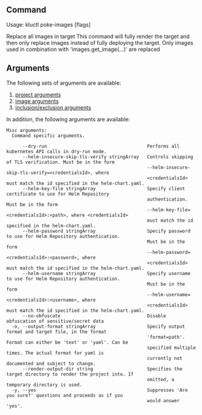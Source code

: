 <!-- This comment is uncommented when auto-synced to www-kluctl.io

---
title: "poke-images"
linkTitle: "poke-images"
weight: 10
description: >
    poke-images command
---
-->

## Command
<!-- BEGIN SECTION "poke-images" "Usage" false -->
Usage: kluctl poke-images [flags]

Replace all images in target
This command will fully render the target and then only replace images instead of fully
deploying the target. Only images used in combination with 'images.get_image(...)' are
replaced

<!-- END SECTION -->

## Arguments
The following sets of arguments are available:
1. [project arguments](./common-arguments.md#project-arguments)
1. [image arguments](./common-arguments.md#image-arguments)
1. [inclusion/exclusion arguments](./common-arguments.md#inclusionexclusion-arguments)

In addition, the following arguments are available:
<!-- BEGIN SECTION "poke-images" "Misc arguments" true -->
```
Misc arguments:
  Command specific arguments.

      --dry-run                                     Performs all kubernetes API calls in dry-run mode.
      --helm-insecure-skip-tls-verify stringArray   Controls skipping of TLS verification. Must be in the form
                                                    --helm-insecure-skip-tls-verify=<credentialsId>, where
                                                    <credentialsId> must match the id specified in the helm-chart.yaml.
      --helm-key-file stringArray                   Specify client certificate to use for Helm Repository
                                                    authentication. Must be in the form
                                                    --helm-key-file=<credentialsId>:<path>, where <credentialsId>
                                                    must match the id specified in the helm-chart.yaml.
      --helm-password stringArray                   Specify password to use for Helm Repository authentication.
                                                    Must be in the form
                                                    --helm-password=<credentialsId>:<password>, where
                                                    <credentialsId> must match the id specified in the helm-chart.yaml.
      --helm-username stringArray                   Specify username to use for Helm Repository authentication.
                                                    Must be in the form
                                                    --helm-username=<credentialsId>:<username>, where
                                                    <credentialsId> must match the id specified in the helm-chart.yaml.
      --no-obfuscate                                Disable obfuscation of sensitive/secret data
  -o, --output-format stringArray                   Specify output format and target file, in the format
                                                    'format=path'. Format can either be 'text' or 'yaml'. Can be
                                                    specified multiple times. The actual format for yaml is
                                                    currently not documented and subject to change.
      --render-output-dir string                    Specifies the target directory to render the project into. If
                                                    omitted, a temporary directory is used.
  -y, --yes                                         Suppresses 'Are you sure?' questions and proceeds as if you
                                                    would answer 'yes'.

```
<!-- END SECTION -->